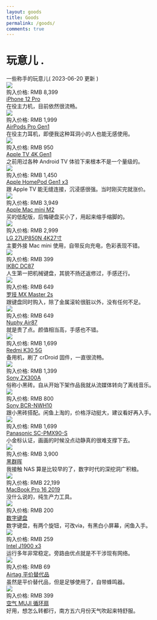 ```yaml
---
layout: goods
title: Goods
permalink: /goods/
comments: true
---
```


<div class="intro">
  <h1>
    玩意儿
    <span class="dot">
      .
    </span>
  </h1>
</div>
<div class="pagetitle">
  一些称手的玩意儿( 2023-06-20 更新 )
</div>
<div class="quanju">
  <div class="bankuai img-hide fade-in-up">
    <div class="duiqi img-hide fade-in-up">
      <img loading="lazy" decoding="async" src="https://blog.dylanwu.space/assets/goods/iphone12pro.png">
    </div>
    <div class="jiage">
      购入价格: RMB 8,399
    </div>
    <div class="title">
      <a href="">
        iPhone 12 Pro
      </a>
    </div>
    <div class="note">
      在役主力机，目前依然很流畅。
    </div>
  </div>
  <div class="bankuai img-hide fade-in-up">
    <div class="duiqi img-hide fade-in-up">
      <img loading="lazy" decoding="async" src="https://blog.dylanwu.space/assets/goods/airPods.webp">
    </div>
    <div class="jiage">
      购入价格: RMB 1,999
    </div>
    <div class="title">
      <a href="">
        AirPods Pro Gen1
      </a>
    </div>
    <div class="note">
      在役主力耳机，即便我这种耳洞小的人也能无感使用。
    </div>
  </div>
  <div class="bankuai img-hide fade-in-up">
    <div class="duiqi img-hide fade-in-up">
      <img loading="lazy" decoding="async" src="https://blog.dylanwu.space/assets/goods/appletv.png">
    </div>
    <div class="jiage">
      购入价格: RMB 950
    </div>
    <div class="title">
      <a href="/apple_tv">
        Apple TV 4K Gen1
      </a>
    </div>
    <div class="note">
      之前用过各种 Android TV 体验下来根本不是一个量级的。
    </div>
  </div>
  
  <div class="bankuai img-hide fade-in-up">
    <div class="duiqi img-hide fade-in-up">
      <img loading="lazy" decoding="async" src="https://blog.dylanwu.space/assets/goods/homepod1.png">
    </div>
    <div class="jiage">
      购入价格: RMB 1,450
    </div>
    <div class="title">
      <a href="">
        Apple HomePod Gen1 x3
      </a>
    </div>
    <div class="note">
      跟 Apple TV 能无缝连接，沉浸感很强。当时刚买完就涨价。
    </div>
  </div> 
  
   <div class="bankuai img-hide fade-in-up">
    <div class="duiqi img-hide fade-in-up">
      <img loading="lazy" decoding="async" src="https://blog.dylanwu.space/assets/goods/macminim2.png">
    </div>
    <div class="jiage">
      购入价格: RMB 3,949
    </div>
    <div class="title">
      <a href="%20">
        Apple Mac mini M2
      </a>
    </div>
    <div class="note">
      买的低配版，后悔硬盘买小了，用起来缩手缩脚的。
    </div>
  </div>

  <div class="bankuai img-hide fade-in-up">
    <div class="duiqi img-hide fade-in-up">
      <img loading="lazy" decoding="async" src="https://blog.dylanwu.space/assets/goods/lg27up850n.png">
    </div>
    <div class="jiage">
      购入价格: RMB 2,999
    </div>
    <div class="title">
      <a href="/workbench">
        LG 27UP850N 4K27寸
      </a>
    </div>
    <div class="note">
      主要外接 Mac mini 使用，自带反向充电，色彩表现不错。
    </div>
  </div>

  <div class="bankuai img-hide fade-in-up">
    <div class="duiqi img-hide fade-in-up">
      <img loading="lazy" decoding="async" src="https://blog.dylanwu.space/assets/goods/ikbcdc87.png">
    </div>
    <div class="jiage">
      购入价格: RMB 399
    </div>
    <div class="title">
      <a href="/workbench">
        IKBC DC87
      </a>
    </div>
    <div class="note">
      人生第一把机械键盘，其貌不扬还返修过，手感还行。
    </div>
  </div>
  <div class="bankuai img-hide fade-in-up">
    <div class="duiqi img-hide fade-in-up">
      <img loading="lazy" decoding="async" src="https://blog.dylanwu.space/assets/goods/mxmaster2s.png">
    </div>
    <div class="jiage">
      购入价格: RMB 649
    </div>
    <div class="title">
      <a href="/workbench">
        罗技 MX Master 2s
      </a>
    </div>
    <div class="note">
      跟键盘同时购入，除了金属滚轮很脏以外，没有任何不足。
    </div>
  </div>

  <div class="bankuai img-hide fade-in-up">
    <div class="duiqi img-hide fade-in-up">
      <img loading="lazy" decoding="async" src="https://blog.dylanwu.space/assets/goods/nuphyair87.png">
    </div>
    <div class="jiage">
      购入价格: RMB 649
    </div>
    <div class="title">
      <a href="/workbench">
        Nuphy Air87
      </a>
    </div>
    <div class="note">
      就是贵了点。颜值相当高，手感也不错。
    </div>
  </div>

  <div class="bankuai img-hide fade-in-up">
    <div class="duiqi img-hide fade-in-up">
      <img loading="lazy" decoding="async" src="https://blog.dylanwu.space/assets/goods/k305g.png">
    </div>
    <div class="jiage">
      购入价格: RMB 1,699
    </div>
    <div class="title">
      <a href="%20">
        Redmi K30 5G
      </a>
    </div>
    <div class="note">
      备用机，刷了 crDroid 固件，一直很流畅。
    </div>
  </div>



  <div class="bankuai img-hide fade-in-up">
    <div class="duiqi img-hide fade-in-up">
      <img loading="lazy" decoding="async" src="https://blog.dylanwu.space/assets/goods/zx300a.png">
    </div>
    <div class="jiage">
      购入价格: RMB 1,399
    </div>
    <div class="title">
      <a href="/workbench">
        Sony ZX300A
      </a>
    </div>
    <div class="note">
      俗称小黑砖。自从开始下架作品我就从流媒体转向了离线音乐。
    </div>
  </div>

  <div class="bankuai img-hide fade-in-up">
    <div class="duiqi img-hide fade-in-up">
      <img loading="lazy" decoding="async" src="https://blog.dylanwu.space/assets/goods/bcrnwh10.png">
    </div>
    <div class="jiage">
      购入价格: RMB 800
    </div>
    <div class="title">
      <a href="%20">
        Sony BCR-NWH10
      </a>
    </div>
    <div class="note">
      跟小黑砖搭配。闲鱼上淘的，价格浮动挺大，建议看好再入手。
    </div>
  </div>

  <div class="bankuai img-hide fade-in-up">
    <div class="duiqi img-hide fade-in-up">
      <img loading="lazy" decoding="async" src="https://blog.dylanwu.space/assets/goods/scpmx90s.png">
    </div>
    <div class="jiage">
      购入价格: RMB 1,699
    </div>
    <div class="title">
      <a href="/workbench">
        Panasonic SC-PMX90-S
      </a>
    </div>
    <div class="note">
      小金标认证，画画的时候没点动静真的很难支撑下去。
    </div>
  </div>

  <div class="bankuai img-hide fade-in-up">
    <div class="duiqi img-hide fade-in-up">
      <img loading="lazy" decoding="async" src="https://blog.dylanwu.space/assets/goods/s920.webp">
    </div>
    <div class="jiage">
      购入价格: RMB 3,900
    </div>
    <div class="title">
      <a href="/synology_ds920">
        黑群晖
      </a>
    </div>
    <div class="note">
      我接触 NAS 算是比较早的了，数字时代的深挖洞广积粮。
    </div>
  </div>
  <div class="bankuai img-hide fade-in-up">
    <div class="duiqi img-hide fade-in-up">
      <img loading="lazy" decoding="async" src="https://blog.dylanwu.space/assets/goods/macbook.webp">
    </div>
    <div class="jiage">
      购入价格: RMB 22,199
    </div>
    <div class="title">
      <a href="">
        MacBook Pro 16 2019
      </a>
    </div>
    <div class="note">
      没什么说的，纯生产力工具。
    </div>
  </div>

  <div class="bankuai img-hide fade-in-up">
    <div class="duiqi img-hide fade-in-up">
      <img loading="lazy" decoding="async" src="https://blog.dylanwu.space/assets/goods/pad.png">
    </div>
    <div class="jiage">
      购入价格: RMB 200
    </div>
    <div class="title">
      <a href="/workbench">
        数字键盘
      </a>
    </div>
    <div class="note">
      数字键盘，有两个旋钮，可改via，有黑白小屏幕，闲鱼入手。
    </div>
  </div>



  <div class="bankuai img-hide fade-in-up">
    <div class="duiqi img-hide fade-in-up">
      <img loading="lazy" decoding="async" src="https://blog.dylanwu.space/assets/goods/j1900.png">
    </div>
    <div class="jiage">
      购入价格: RMB 259
    </div>
    <div class="title">
      <a href="">
        Intel J1900 x3
      </a>
    </div>
    <div class="note">
      运行多年非常稳定。旁路由优点就是不干涉现有网络。
    </div>
  </div>

  <div class="bankuai img-hide fade-in-up">
    <div class="duiqi img-hide fade-in-up">
      <img loading="lazy" decoding="async" src="https://blog.dylanwu.space/assets/goods/belikeairtag.png">
    </div>
    <div class="jiage">
      购入价格: RMB 69
    </div>
    <div class="title">
      <a href="">
        Airtag 平价替代品
      </a>
    </div>
    <div class="note">
      虽然是平价替代品，但是足够使用了，自带蜂鸣器。
    </div>
  </div>
  <div class="bankuai img-hide fade-in-up">
    <div class="duiqi img-hide fade-in-up">
      <img loading="lazy" decoding="async" src="https://blog.dylanwu.space/assets/goods/mujifan.png">
    </div>
    <div class="jiage">
      购入价格: RMB 399
    </div>
    <div class="title">
      <a href="">
        空气 MUJI 循环扇
      </a>
    </div>
    <div class="note">
      好用，想怎么转都行，南方五六月份天气吹起来特舒服。
    </div>
  </div>

</div>